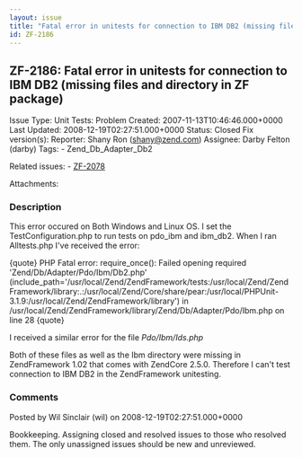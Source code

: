 ```yaml
---
layout: issue
title: "Fatal error in unitests for connection to IBM DB2 (missing files and directory in ZF package)"
id: ZF-2186
---
```


ZF-2186: Fatal error in unitests for connection to IBM DB2 (missing files and directory in ZF package)
------------------------------------------------------------------------------------------------------

 Issue Type: Unit Tests: Problem Created: 2007-11-13T10:46:46.000+0000 Last Updated: 2008-12-19T02:27:51.000+0000 Status: Closed Fix version(s): 
 Reporter:  Shany Ron (shany@zend.com)  Assignee:  Darby Felton (darby)  Tags: - Zend\_Db\_Adapter\_Db2
 
 Related issues: - [ZF-2078](/issues/browse/ZF-2078)
 
 Attachments: 
### Description

This error occured on Both Windows and Linux OS. I set the TestConfiguration.php to run tests on pdo\_ibm and ibm\_db2. When I ran Alltests.php I've received the error:

{quote} PHP Fatal error: require\_once(): Failed opening required 'Zend/Db/Adapter/Pdo/Ibm/Db2.php' (include\_path='/usr/local/Zend/ZendFramework/tests:/usr/local/Zend/ZendFramework/library:.:/usr/local/Zend/Core/share/pear:/usr/local/PHPUnit-3.1.9:/usr/local/Zend/ZendFramework/library') in /usr/local/Zend/ZendFramework/library/Zend/Db/Adapter/Pdo/Ibm.php on line 28 {quote}

I received a similar error for the file _Pdo/Ibm/Ids.php_

Both of these files as well as the Ibm directory were missing in ZendFramework 1.02 that comes with ZendCore 2.5.0. Therefore I can't test connection to IBM DB2 in the ZendFramework unitesting.

 

 

### Comments

Posted by Wil Sinclair (wil) on 2008-12-19T02:27:51.000+0000

Bookkeeping. Assigning closed and resolved issues to those who resolved them. The only unassigned issues should be new and unreviewed.

 

 